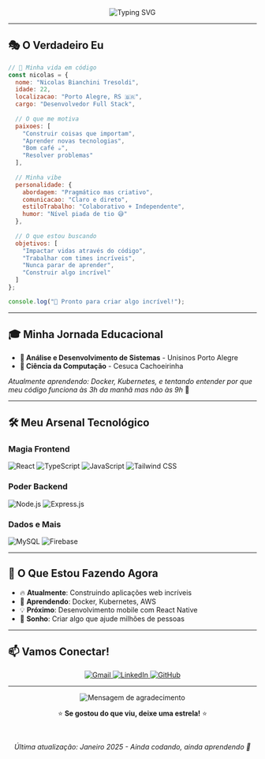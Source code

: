 <div align="center">
  <img src="https://readme-typing-svg.herokuapp.com?font=Fira+Code&weight=500&size=28&pause=1000&color=00D4FF&center=true&vCenter=true&width=435&lines=Oi%2C+eu+sou+o+Nicolas!+%F0%9F%91%8B;Desenvolvedor+Full+Stack+%F0%9F%9A%80;Viciado+em+caf%C3%A9+%F0%9F%A5%94" alt="Typing SVG" />
</div>

---

## 🎭 **O Verdadeiro Eu**

```javascript
// 🎯 Minha vida em código
const nicolas = {
  nome: "Nicolas Bianchini Tresoldi",
  idade: 22,
  localizacao: "Porto Alegre, RS 🇧🇷",
  cargo: "Desenvolvedor Full Stack",
  
  // O que me motiva
  paixoes: [
    "Construir coisas que importam",
    "Aprender novas tecnologias",
    "Bom café ☕",
    "Resolver problemas"
  ],
  
  // Minha vibe
  personalidade: {
    abordagem: "Pragmático mas criativo",
    comunicacao: "Claro e direto",
    estiloTrabalho: "Colaborativo + Independente",
    humor: "Nível piada de tio 😅"
  },
  
  // O que estou buscando
  objetivos: [
    "Impactar vidas através do código",
    "Trabalhar com times incríveis",
    "Nunca parar de aprender",
    "Construir algo incrível"
  ]
};

console.log("🚀 Pronto para criar algo incrível!");
```

---

## 🎓 **Minha Jornada Educacional**

- **🎯 Análise e Desenvolvimento de Sistemas** - Unisinos Porto Alegre
- **🧠 Ciência da Computação** - Cesuca Cachoeirinha

*Atualmente aprendendo: Docker, Kubernetes, e tentando entender por que meu código funciona às 3h da manhã mas não às 9h* 🤔

---

## 🛠️ **Meu Arsenal Tecnológico**

### **Magia Frontend**
![React](https://img.shields.io/badge/React-20232A?style=for-the-badge&logo=react&logoColor=61DAFB)
![TypeScript](https://img.shields.io/badge/TypeScript-007ACC?style=for-the-badge&logo=typescript&logoColor=white)
![JavaScript](https://img.shields.io/badge/JavaScript-F7DF1E?style=for-the-badge&logo=javascript&logoColor=black)
![Tailwind CSS](https://img.shields.io/badge/Tailwind_CSS-38B2AC?style=for-the-badge&logo=tailwind-css&logoColor=white)

### **Poder Backend**
![Node.js](https://img.shields.io/badge/Node.js-43853D?style=for-the-badge&logo=node.js&logoColor=white)
![Express.js](https://img.shields.io/badge/Express.js-404D59?style=for-the-badge)

### **Dados e Mais**
![MySQL](https://img.shields.io/badge/MySQL-4479A1?style=for-the-badge&logo=mysql&logoColor=white)
![Firebase](https://img.shields.io/badge/Firebase-FFCA28?style=for-the-badge&logo=firebase&logoColor=black)

---









## 🎯 **O Que Estou Fazendo Agora**

- 🔥 **Atualmente**: Construindo aplicações web incríveis
- 🎯 **Aprendendo**: Docker, Kubernetes, AWS
- 💡 **Próximo**: Desenvolvimento mobile com React Native
- 🚀 **Sonho**: Criar algo que ajude milhões de pessoas

---

## 📫 **Vamos Conectar!**

<div align="center">
  <a href="mailto:nicolastresoldi@gmail.com">
    <img src="https://img.shields.io/badge/Gmail-D14836?style=for-the-badge&logo=gmail&logoColor=white" alt="Gmail" />
  </a>
  <a href="https://linkedin.com/in/nicolas-tresoldi">
    <img src="https://img.shields.io/badge/LinkedIn-0077B5?style=for-the-badge&logo=linkedin&logoColor=white" alt="LinkedIn" />
  </a>
  <a href="https://github.com/NicolasBianchini">
    <img src="https://img.shields.io/badge/GitHub-100000?style=for-the-badge&logo=github&logoColor=white" alt="GitHub" />
  </a>
</div>

---

<div align="center">
  <img src="https://readme-typing-svg.herokuapp.com?font=Fira+Code&weight=500&size=20&pause=1000&color=00D4FF&center=true&vCenter=true&width=435&lines=Obrigado+por+visitar!+%F0%9F%98%8A;Vamos+construir+algo+incr%C3%ADvel+juntos!+%F0%9F%9A%80;P.S.+Caf%C3%A9+est%C3%A1+por+minha+conta+%F0%9F%A5%94" alt="Mensagem de agradecimento" />
  
  <br>
  
  ⭐ **Se gostou do que viu, deixe uma estrela!** ⭐
  
  <br>
  
  <em>*Última atualização: Janeiro 2025 - Ainda codando, ainda aprendendo* 🚀</em>
</div> 
